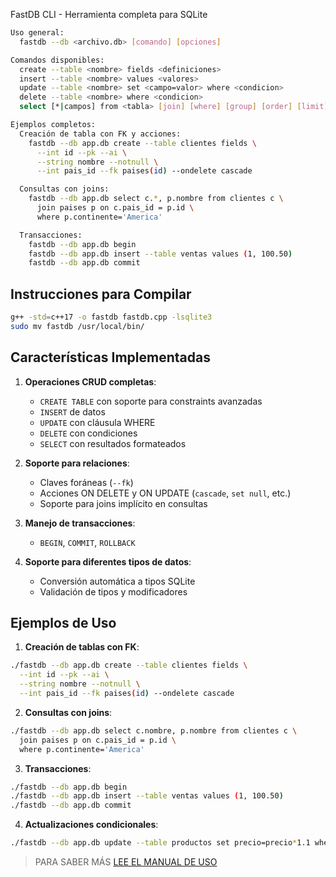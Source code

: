 FastDB CLI - Herramienta completa para SQLite
```sh
Uso general:
  fastdb --db <archivo.db> [comando] [opciones]

Comandos disponibles:
  create --table <nombre> fields <definiciones>
  insert --table <nombre> values <valores>
  update --table <nombre> set <campo=valor> where <condicion>
  delete --table <nombre> where <condicion>
  select [*|campos] from <tabla> [join] [where] [group] [order] [limit]

Ejemplos completos:
  Creación de tabla con FK y acciones:
    fastdb --db app.db create --table clientes fields \
      --int id --pk --ai \
      --string nombre --notnull \
      --int pais_id --fk paises(id) --ondelete cascade

  Consultas con joins:
    fastdb --db app.db select c.*, p.nombre from clientes c \
      join paises p on c.pais_id = p.id \
      where p.continente='America'

  Transacciones:
    fastdb --db app.db begin
    fastdb --db app.db insert --table ventas values (1, 100.50)
    fastdb --db app.db commit
```

## Instrucciones para Compilar

```bash
g++ -std=c++17 -o fastdb fastdb.cpp -lsqlite3
sudo mv fastdb /usr/local/bin/
```

## Características Implementadas

1. **Operaciones CRUD completas**:
   - `CREATE TABLE` con soporte para constraints avanzadas
   - `INSERT` de datos
   - `UPDATE` con cláusula WHERE
   - `DELETE` con condiciones
   - `SELECT` con resultados formateados

2. **Soporte para relaciones**:
   - Claves foráneas (`--fk`)
   - Acciones ON DELETE y ON UPDATE (`cascade`, `set null`, etc.)
   - Soporte para joins implícito en consultas

3. **Manejo de transacciones**:
   - `BEGIN`, `COMMIT`, `ROLLBACK`

4. **Soporte para diferentes tipos de datos**:
   - Conversión automática a tipos SQLite
   - Validación de tipos y modificadores

## Ejemplos de Uso

1. **Creación de tablas con FK**:
```bash
./fastdb --db app.db create --table clientes fields \
  --int id --pk --ai \
  --string nombre --notnull \
  --int pais_id --fk paises(id) --ondelete cascade
```

2. **Consultas con joins**:
```bash
./fastdb --db app.db select c.nombre, p.nombre from clientes c \
  join paises p on c.pais_id = p.id \
  where p.continente='America'
```

3. **Transacciones**:
```bash
./fastdb --db app.db begin
./fastdb --db app.db insert --table ventas values (1, 100.50)
./fastdb --db app.db commit
```

4. **Actualizaciones condicionales**:
```bash
./fastdb --db app.db update --table productos set precio=precio*1.1 where categoria='Electrónica'
```


> PARA SABER MÁS [LEE EL MANUAL DE USO](MANUAL.md)
